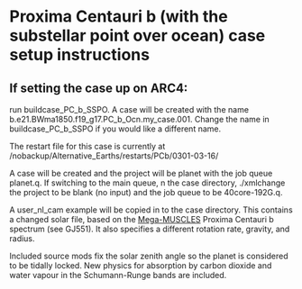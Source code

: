 # Proxima Centauri b (with the substellar point over ocean) case setup instructions

## If setting the case up on ARC4:

run buildcase_PC_b_SSPO. A case will be created with the name b.e21.BWma1850.f19_g17.PC_b_Ocn.my_case.001. Change the name in buildcase_PC_b_SSPO if you would like a different name.

The restart file for this case is currently at /nobackup/Alternative_Earths/restarts/PCb/0301-03-16/

A case will be created and the project will be planet with the job queue planet.q. If switching to the main queue, n the case directory, ./xmlchange the project to be blank (no input) and the job queue to be 40core-192G.q.

A user_nl_cam example will be copied in to the case directory. This contains a changed solar file, based on the [Mega-MUSCLES](https://archive.stsci.edu/prepds/muscles/) Proxima Centauri b spectrum (see GJ551). It also specifies a different rotation rate, gravity, and radius.

Included source mods fix the solar zenith angle so the planet is considered to be tidally locked. New physics for absorption by carbon dioxide and water vapour in the Schumann-Runge bands are included. 
